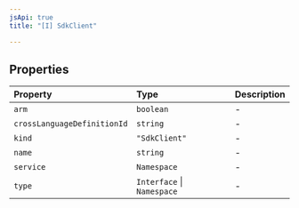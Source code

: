 ```yaml
---
jsApi: true
title: "[I] SdkClient"

---
```

## Properties

| Property | Type | Description |
| :------ | :------ | :------ |
| `arm` | `boolean` | - |
| `crossLanguageDefinitionId` | `string` | - |
| `kind` | `"SdkClient"` | - |
| `name` | `string` | - |
| `service` | `Namespace` | - |
| `type` | `Interface` \| `Namespace` | - |
